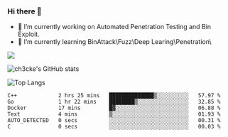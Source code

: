 ### Hi there 👋

- 🔭 I’m currently working on Automated Penetration Testing and Bin Exploit.
- 🌱 I’m currently learning BinAttack\Fuzz\Deep Learing\Penetration\

![](https://img.shields.io/badge/python-3.9-orange?style=for-the-badge&logo=python&logoColor=orange)

![ch3cke's GitHub stats](https://github-readme-stats.vercel.app/api?username=ch3cke&show_icons=true&theme=radical)

![Top Langs](https://github-readme-stats.vercel.app/api/top-langs/?username=anuraghazra&layout=compact&theme=radical)
<!--START_SECTION:waka-->

```text
C++             2 hrs 25 mins   ██████████████▒░░░░░░░░░░   57.97 %
Go              1 hr 22 mins    ████████▒░░░░░░░░░░░░░░░░   32.85 %
Docker          17 mins         █▓░░░░░░░░░░░░░░░░░░░░░░░   06.88 %
Text            4 mins          ▒░░░░░░░░░░░░░░░░░░░░░░░░   01.93 %
AUTO_DETECTED   0 secs          ░░░░░░░░░░░░░░░░░░░░░░░░░   00.31 %
C               0 secs          ░░░░░░░░░░░░░░░░░░░░░░░░░   00.03 %
```

<!--END_SECTION:waka-->
